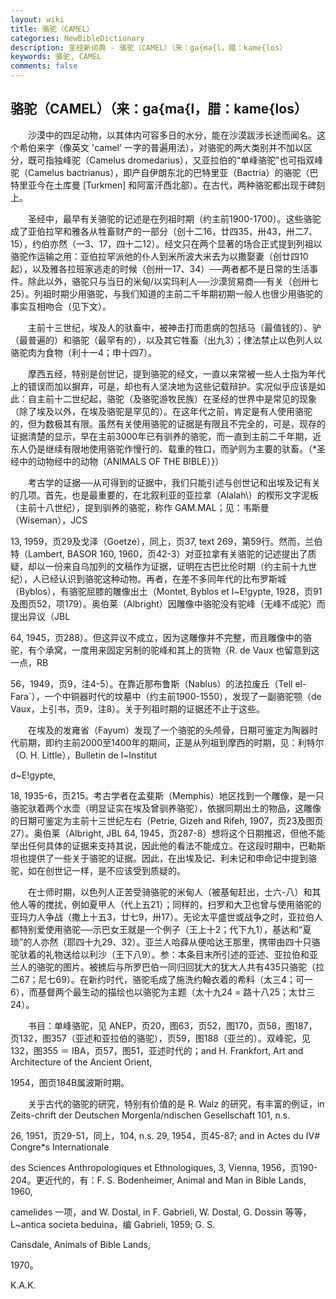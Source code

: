 ```yaml
---
layout: wiki
title: 骆驼（CAMEL）
categories: NewBibleDictionary
description: 圣经新词典 - 骆驼（CAMEL）（来：ga{ma{l，腊：kame{los）
keywords: 骆驼, CAMEL
comments: false
---
```


## 骆驼（CAMEL）（来：ga{ma{l，腊：kame{los）

　　沙漠中的四足动物，以其体内可容多日的水分，能在沙漠跋涉长途而闻名。这个希伯来字（像英文 'camel' 一字的普遍用法），对骆驼的两大类别并不加以区分，既可指独峰驼（Camelus dromedarius），又亚拉伯的“单峰骆驼”也可指双峰驼（Camelus bactrianus），即产自伊朗东北的巴特里亚（Bactria）的骆驼（巴特里亚今在土库曼 [Turkmen] 和阿富汗西北部）。在古代，两种骆驼都出现于碑刻上。

　　圣经中，最早有关骆驼的记述是在列祖时期（约主前1900-1700）。这些骆驼成了亚伯拉罕和雅各从牲畜财产的一部分（创十二16，廿四35，卅43，卅二7、15），约伯亦然（一3、17，四十二12）。经文只在两个显著的场合正式提到列祖以骆驼作运输之用：亚伯拉罕派他的仆人到米所波大米去为以撒娶妻（创廿四10起），以及雅各拉班家逃走的时候（创卅一17、34）──两者都不是日常的生活事件。除此以外，骆驼只与当日的米甸/以实玛利人──沙漠贸易商──有关（创卅七25）。列祖时期少用骆驼，与我们知道的主前二千年期初期一般人也很少用骆驼的事实互相吻合（见下文）。

　　主前十三世纪，埃及人的驮畜中，被神击打而患病的包括马（最值钱的）、驴（最普遍的）和骆驼（最罕有的），以及其它牲畜（出九3）；律法禁止以色列人以骆驼肉为食物（利十一4；申十四7）。

　　摩西五经，特别是创世记，提到骆驼的经文，一直以来常被一些人士指为年代上的错误而加以摒弃，可是，却也有人坚决地为这些记载辩护。实况似乎应该是如此：自主前十二世纪起，骆驼（及骆驼游牧民族）在圣经的世界中是常见的现象（除了埃及以外，在埃及骆驼是罕见的）。在这年代之前，肯定是有人使用骆驼的，但为数极其有限。虽然有关使用骆驼的证据是有限且不完全的，可是，现存的证据清楚的显示，早在主前3000年已有驯养的骆驼，而一直到主前二千年期，近东人仍是继续有限地使用骆驼作慢行的、载重的牲口，而驴则为主要的驮畜。（*圣经中的动物经中的动物（ANIMALS OF THE BIBLE）}）

　　考古学的证据──从可得到的证据中，我们只能引述与创世记和出埃及记有关的几项。首先，也是最重要的，在北叙利亚的亚拉拿（Alalah\）的楔形文字泥板（主前十八世纪），提到驯养的骆驼，称作 GAM.MAL；见：韦斯曼（Wiseman），JCS

13, 1959，页29及戈泽（Goetze），同上，页37, text 269，第59行。然而，兰伯特（Lambert, BASOR 160, 1960，页42-3）对亚拉拿有关骆驼的记述提出了质疑，却以一份来自乌加列的文稿作为证据，证明在古巴比伦时期（约主前十九世纪），人已经认识到骆驼这种动物。再者，在差不多同年代的比布罗斯城（Byblos），有骆驼屈膝的雕像出土（Montet, Byblos et l~E!gypte, 1928，页91及图页52，项179）。奥伯莱（Albright）因雕像中骆驼没有驼峰（无峰不成驼）而提出异议（JBL

64, 1945，页288）。但这异议不成立，因为这雕像并不完整，而且雕像中的骆驼，有个承窝，一度用来固定另制的驼峰和其上的货物（R. de Vaux 也留意到这一点，RB

56，1949，页9，注4-5）。在靠近那布鲁斯（Nablus）的法拉废丘（Tell el-Fara`），一个中铜器时代的坟墓中（约主前1900-1550），发现了一副骆驼颚（de Vaux，上引书，页9，注8）。关于列祖时期的证据还不止于这些。

　　在埃及的发雍省（Fayum）发现了一个骆驼的头颅骨，日期可鉴定为陶器时代前期，即约主前2000至1400年的期间，正是从列祖到摩西的时期，见：利特尔（O. H. Little），Bulletin de l~Institut

d~E!gypte,

18, 1935-6，页215。考古学者在孟斐斯（Memphis）地区找到一个雕像，是一只骆驼驮着两个水壶（明显证实在埃及曾驯养骆驼），依据同期出土的物品，这雕像的日期可鉴定为主前十三世纪左右（Petrie, Gizeh and Rifeh, 1907，页23及图页27）。奥伯莱（Albright, JBL 64, 1945，页287-8）想将这个日期推迟，但他不能举出任何具体的证据来支持其说，因此他的看法不能成立。在这段时期中，巴勒斯坦也提供了一些关于骆驼的证据。因此，在出埃及记、利未记和申命记中提到骆驼，如在创世记一样，是不应该受到质疑的。

　　在士师时期，以色列人正苦受骑骆驼的米甸人（被基甸赶出，士六-八）和其他人等的搅扰，例如夏甲人（代上五21）；同样的，扫罗和大卫也曾与使用骆驼的亚玛力人争战（撒上十五3，廿七9，卅17）。无论太平盛世或战争之时，亚拉伯人都特别爱使用骆驼──示巴女王就是一个例子（王上十2；代下九1），基达和“夏琐”的人亦然（耶四十九29、32）。亚兰人哈薛从便哈达王那里，携带由四十只骆驼驮着的礼物送给以利沙（王下八9）。参：本条目末所引述的亚述、亚拉伯和亚兰人的骆驼的图片。被掳后与所罗巴伯一同归回犹大的犹大人共有435只骆驼（拉二67；尼七69）。在新约时代，骆驼毛成了施洗约翰衣着的希料（太三4；可一6），而基督两个最生动的描绘也以骆驼为主题（太十九24 = 路十八25；太廿三24）。

　　书目：单峰骆驼，见 ANEP，页20，图63，页52，图170，页58，图187，页132，图357（亚述和亚拉伯的骆驼），页59，图188（亚兰的）。双峰驼，见132，图355 ＝ IBA，页57，图51，亚述时代的；and H. Frankfort, Art and Architecture of the Ancient Orient,

1954，图页184B属波斯时期。

　　关乎古代的骆驼的研究，特别有价值的是 R. Walz 的研究，有丰富的例证，in Zeits-chrift der Deutschen Morgenla/ndischen Gesellschaft 101, n.s.

26, 1951，页29-51，同上，104, n.s. 29, 1954，页45-87; and in Actes du IV# Congre*s Internationale

des Sciences Anthropologiques et Ethnologiques, 3, Vienna, 1956，页190-204。更近代的，有：F. S. Bodenheimer, Animal and Man in Bible Lands, 1960,

camelides 一项，and W. Dostal, in F. Gabrieli, W. Dostal, G. Dossin 等等，L~antica societa beduina，编 Gabrieli, 1959; G. S.

Cansdale, Animals of Bible Lands,

1970。

K.A.K.






